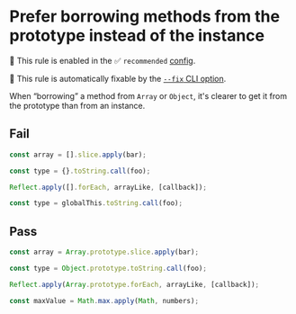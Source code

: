 # Prefer borrowing methods from the prototype instead of the instance

💼 This rule is enabled in the ✅ `recommended` [config](https://github.com/sindresorhus/eslint-plugin-unicorn#preset-configs-eslintconfigjs).

🔧 This rule is automatically fixable by the [`--fix` CLI option](https://eslint.org/docs/latest/user-guide/command-line-interface#--fix).

<!-- end auto-generated rule header -->
<!-- Do not manually modify this header. Run: `npm run fix:eslint-docs` -->

When “borrowing” a method from `Array` or `Object`, it's clearer to get it from the prototype than from an instance.

## Fail

```js
const array = [].slice.apply(bar);
```

```js
const type = {}.toString.call(foo);
```

```js
Reflect.apply([].forEach, arrayLike, [callback]);
```

```js
const type = globalThis.toString.call(foo);
```

## Pass

```js
const array = Array.prototype.slice.apply(bar);
```

```js
const type = Object.prototype.toString.call(foo);
```

```js
Reflect.apply(Array.prototype.forEach, arrayLike, [callback]);
```

```js
const maxValue = Math.max.apply(Math, numbers);
```
